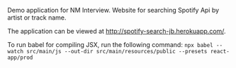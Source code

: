 Demo application for NM Interview. Website for searching Spotify Api by artist or track name.

The application can be viewed at http://spotify-search-jb.herokuapp.com/.

To run babel for compiling JSX, run the following command:
`npx babel --watch src/main/js --out-dir src/main/resources/public --presets react-app/prod`